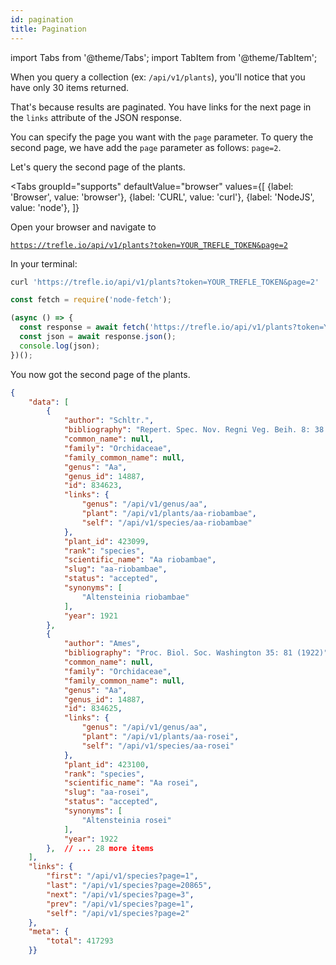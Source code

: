 ```yaml
---
id: pagination
title: Pagination
---
```

import Tabs from '@theme/Tabs';
import TabItem from '@theme/TabItem';


When you query a collection (ex: `/api/v1/plants`), you'll notice that you have only 30 items returned.

That's because results are paginated. You have links for the next page in the `links` attribute of the JSON response.

You can specify the page you want with the `page` parameter. To query the second page, we have add the `page` parameter as follows: `page=2`.

Let's query the second page of the plants.

<Tabs
  groupId="supports"
  defaultValue="browser"
  values={[
    {label: 'Browser', value: 'browser'},
    {label: 'CURL', value: 'curl'},
    {label: 'NodeJS', value: 'node'},
  ]}
>
<TabItem value="browser">

Open your browser and navigate to

[`https://trefle.io/api/v1/plants?token=YOUR_TREFLE_TOKEN&page=2`](https://trefle.io/api/v1/plants?token=YOUR_TREFLE_TOKEN&page=2)

</TabItem>
<TabItem value="curl">

In your terminal:

```bash
curl 'https://trefle.io/api/v1/plants?token=YOUR_TREFLE_TOKEN&page=2'
```

</TabItem>
<TabItem value="node">

```js
const fetch = require('node-fetch');

(async () => {
  const response = await fetch('https://trefle.io/api/v1/plants?token=YOUR_TREFLE_TOKEN&page=2');
  const json = await response.json();
  console.log(json);
})();
```

</TabItem>
</Tabs>

You now got the second page of the plants.


```json
{
    "data": [
        {
            "author": "Schltr.",
            "bibliography": "Repert. Spec. Nov. Regni Veg. Beih. 8: 38 (1921)",
            "common_name": null,
            "family": "Orchidaceae",
            "family_common_name": null,
            "genus": "Aa",
            "genus_id": 14887,
            "id": 834623,
            "links": {
                "genus": "/api/v1/genus/aa",
                "plant": "/api/v1/plants/aa-riobambae",
                "self": "/api/v1/species/aa-riobambae"
            },
            "plant_id": 423099,
            "rank": "species",
            "scientific_name": "Aa riobambae",
            "slug": "aa-riobambae",
            "status": "accepted",
            "synonyms": [
                "Altensteinia riobambae"
            ],
            "year": 1921
        },
        {
            "author": "Ames",
            "bibliography": "Proc. Biol. Soc. Washington 35: 81 (1922)",
            "common_name": null,
            "family": "Orchidaceae",
            "family_common_name": null,
            "genus": "Aa",
            "genus_id": 14887,
            "id": 834625,
            "links": {
                "genus": "/api/v1/genus/aa",
                "plant": "/api/v1/plants/aa-rosei",
                "self": "/api/v1/species/aa-rosei"
            },
            "plant_id": 423100,
            "rank": "species",
            "scientific_name": "Aa rosei",
            "slug": "aa-rosei",
            "status": "accepted",
            "synonyms": [
                "Altensteinia rosei"
            ],
            "year": 1922
        },  // ... 28 more items
    ],
    "links": {
        "first": "/api/v1/species?page=1",
        "last": "/api/v1/species?page=20865",
        "next": "/api/v1/species?page=3",
        "prev": "/api/v1/species?page=1",
        "self": "/api/v1/species?page=2"
    },
    "meta": {
        "total": 417293
    }}
```
